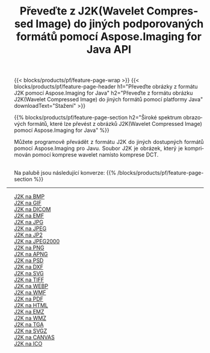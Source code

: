 ﻿---
title: Převeďte z J2K(Wavelet Compressed Image) do jiných podporovaných formátů pomocí Aspose.Imaging for Java API 
weight: 3920
url: /cs/java/conversion/from/j2k 
lang: cs
langdirlevel: 2
locales: zh-hans,ja,it,ru,de,es,fr,nl,id,lt,pl,pt,vi,tr,ko,zh-hant,ar,hi,th,sv,cs,uk,he
description: Aspose.Imaging lze snadno převést z formátu J2K(Wavelet Compressed Image) do jiných formátů pomocí platformy Java
---

{{< blocks/products/pf/feature-page-wrap >}}
{{< blocks/products/pf/feature-page-header h1="Převeďte obrázky z formátu J2K pomocí Aspose.Imaging for Java" h2="Převeďte z formátu obrázku J2K(Wavelet Compressed Image) do jiných formátů pomocí platformy Java" downloadText="Stažení" >}}


{{% blocks/products/pf/feature-page-section  h2="Široké spektrum obrazových formátů, které lze převést z obrázků J2K(Wavelet Compressed Image) pomocí Aspose.Imaging for Java" %}}
<p align=justify>Můžete programově převádět z formátu J2K do jiných dostupných formátů pomocí
Aspose.Imaging pro Javu. Soubor J2K je obrázek, který je komprimován pomocí komprese wavelet namísto komprese DCT.</p>
<br/>
Na palubě jsou následující konverze:
{{% /blocks/products/pf/feature-page-section %}}
<div class="container-fluid productfamilypage bg-gray">
    <div class="convertypes bg-gray agp-content section">
        <div class="container">
		<hr style="margin-left:-20px;"/>
		<div class="row other-converters">
		    <div class='col-md-2 other-converter remove-lp remove-rp'><a href="/imaging/cs/java/conversion/j2k-to-bmp" >J2K na BMP</a></div><div class='col-md-2 other-converter remove-lp remove-rp'><a href="/imaging/cs/java/conversion/j2k-to-gif" >J2K na GIF</a></div><div class='col-md-2 other-converter remove-lp remove-rp'><a href="/imaging/cs/java/conversion/j2k-to-dicom" >J2K na DICOM</a></div><div class='col-md-2 other-converter remove-lp remove-rp'><a href="/imaging/cs/java/conversion/j2k-to-emf" >J2K na EMF</a></div><div class='col-md-2 other-converter remove-lp remove-rp'><a href="/imaging/cs/java/conversion/j2k-to-jpg" >J2K na JPG</a></div><div class='col-md-2 other-converter remove-lp remove-rp'><a href="/imaging/cs/java/conversion/j2k-to-jpeg" >J2K na JPEG</a></div><div class='col-md-2 other-converter remove-lp remove-rp'><a href="/imaging/cs/java/conversion/j2k-to-jp2" >J2K na JP2</a></div><div class='col-md-2 other-converter remove-lp remove-rp'><a href="/imaging/cs/java/conversion/j2k-to-jpeg2000" >J2K na JPEG2000</a></div><div class='col-md-2 other-converter remove-lp remove-rp'><a href="/imaging/cs/java/conversion/j2k-to-png" >J2K na PNG</a></div><div class='col-md-2 other-converter remove-lp remove-rp'><a href="/imaging/cs/java/conversion/j2k-to-apng" >J2K na APNG</a></div><div class='col-md-2 other-converter remove-lp remove-rp'><a href="/imaging/cs/java/conversion/j2k-to-psd" >J2K na PSD</a></div><div class='col-md-2 other-converter remove-lp remove-rp'><a href="/imaging/cs/java/conversion/j2k-to-dxf" >J2K na DXF</a></div><div class='col-md-2 other-converter remove-lp remove-rp'><a href="/imaging/cs/java/conversion/j2k-to-svg" >J2K na SVG</a></div><div class='col-md-2 other-converter remove-lp remove-rp'><a href="/imaging/cs/java/conversion/j2k-to-tiff" >J2K na TIFF</a></div><div class='col-md-2 other-converter remove-lp remove-rp'><a href="/imaging/cs/java/conversion/j2k-to-webp" >J2K na WEBP</a></div><div class='col-md-2 other-converter remove-lp remove-rp'><a href="/imaging/cs/java/conversion/j2k-to-wmf" >J2K na WMF</a></div><div class='col-md-2 other-converter remove-lp remove-rp'><a href="/imaging/cs/java/conversion/j2k-to-pdf" >J2K na PDF</a></div><div class='col-md-2 other-converter remove-lp remove-rp'><a href="/imaging/cs/java/conversion/j2k-to-html" >J2K na HTML</a></div><div class='col-md-2 other-converter remove-lp remove-rp'><a href="/imaging/cs/java/conversion/j2k-to-emz" >J2K na EMZ</a></div><div class='col-md-2 other-converter remove-lp remove-rp'><a href="/imaging/cs/java/conversion/j2k-to-wmz" >J2K na WMZ</a></div><div class='col-md-2 other-converter remove-lp remove-rp'><a href="/imaging/cs/java/conversion/j2k-to-tga" >J2K na TGA</a></div><div class='col-md-2 other-converter remove-lp remove-rp'><a href="/imaging/cs/java/conversion/j2k-to-svgz" >J2K na SVGZ</a></div><div class='col-md-2 other-converter remove-lp remove-rp'><a href="/imaging/cs/java/conversion/j2k-to-canvas" >J2K na CANVAS</a></div><div class='col-md-2 other-converter remove-lp remove-rp'><a href="/imaging/cs/java/conversion/j2k-to-ico" >J2K na ICO</a></div>
                </div>
        </div>
    </div>
</div>
<br/>

